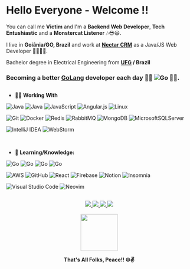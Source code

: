 # Hello Everyone - Welcome !!

You can call me __Victim__ and I'm a __Backend Web Developer__, __Tech Entushiastic__ and a __Monstercat Listener__ 🎶😎😃.

I live in __Goiânia/GO, Brazil__ and work at __[Nectar CRM](https://nectarcrm.com.br/)__ as a Java/JS Web Developer 👨‍💻🚀🔥.

Bachelor degree in Electrical Engineering from __[UFG](https://www.ufg.br/) / Brazil__

### Becoming a better  __[GoLang](https://golang.org/)__ developer each day  💙🤍 ![Go](https://img.shields.io/badge/go-%2300ADD8.svg?style=for-the-badge&logo=go&logoColor=white) 💙🤍.

##

* 👨‍💼 __Working With__

![Java](https://img.shields.io/badge/java-%23ED8B00.svg?style=for-the-badge&logo=java&logoColor=white)
![Java](https://img.shields.io/badge/java-%23ED8B00.svg?label=struts&style=for-the-badge&logo=java&logoColor=white)
![JavaScript](https://img.shields.io/badge/javascript-%23323330.svg?style=for-the-badge&logo=javascript&logoColor=%23F7DF1E)
![Angular.js](https://img.shields.io/badge/angular.js-%23E23237.svg?style=for-the-badge&logo=angularjs&logoColor=white)
![Linux](https://img.shields.io/badge/Linux-FCC624?style=for-the-badge&logo=linux&logoColor=black)


![Git](https://img.shields.io/badge/git-%23F05033.svg?style=for-the-badge&logo=git&logoColor=white)
![Docker](https://img.shields.io/badge/docker-%230db7ed.svg?style=for-the-badge&logo=docker&logoColor=white)
![Redis](https://img.shields.io/badge/redis-%23DD0031.svg?style=for-the-badge&logo=redis&logoColor=white)
![RabbitMQ](https://img.shields.io/badge/rabbitmq-%23FF6600.svg?style=for-the-badge&logo=rabbitmq&logoColor=white)
![MongoDB](https://img.shields.io/badge/MongoDB-%234ea94b.svg?style=for-the-badge&logo=mongodb&logoColor=white)
![MicrosoftSQLServer](https://img.shields.io/badge/Microsoft%20SQL%20Server-CC2927?style=for-the-badge&logo=microsoft%20sql%20server&logoColor=white)


![IntelliJ IDEA](https://img.shields.io/badge/IntelliJIDEA-000000.svg?style=for-the-badge&logo=intellij-idea&logoColor=white)
![WebStorm](https://img.shields.io/badge/webstorm-143?style=for-the-badge&logo=webstorm&logoColor=white&color=black)


<br/>


* 🧠 __Learning/Knowledge:__

![Go](https://img.shields.io/badge/go-%2300ADD8.svg?style=for-the-badge&logo=go&logoColor=white)
![Go](https://img.shields.io/badge/go-%2300ADD8.svg?label=best-practice&style=for-the-badge&logo=go&logoColor=white)
![Go](https://img.shields.io/badge/go-%2300ADD8.svg?label=design-patterns&style=for-the-badge&logo=go&logoColor=white)
![Go](https://img.shields.io/badge/go-%2300ADD8.svg?label=architecture&style=for-the-badge&logo=go&logoColor=white)


![AWS](https://img.shields.io/badge/AWS-%23FF9900.svg?style=for-the-badge&logo=amazon-aws&logoColor=white)
![GitHub](https://img.shields.io/badge/github-%23121011.svg?style=for-the-badge&logo=github&logoColor=white)
![React](https://img.shields.io/badge/react-%2320232a.svg?style=for-the-badge&logo=react&logoColor=%2361DAFB)
![Firebase](https://img.shields.io/badge/firebase-%23039BE5.svg?style=for-the-badge&logo=firebase)
![Notion](https://img.shields.io/badge/Notion-%23000000.svg?style=for-the-badge&logo=notion&logoColor=white)
![Insomnia](https://img.shields.io/badge/Insomnia-black?style=for-the-badge&logo=insomnia&logoColor=5849BE)


![Visual Studio Code](https://img.shields.io/badge/Visual%20Studio%20Code-0078d7.svg?style=for-the-badge&logo=visual-studio-code&logoColor=white)
![Neovim](https://img.shields.io/badge/NeoVim-%2357A143.svg?&style=for-the-badge&logo=neovim&logoColor=white)

##

<div align=center>
  <a href=https://www.linkedin.com/in/victor-ferreira-ara%C3%BAjo-327049156>
    <img src=https://img.shields.io/badge/linkedin-%230077B5.svg?style=for-the-badge&logo=linkedin&logoColor=white />
  </a>
  
  <a href=https://www.instagram.com/victdevv>
    <img src=https://img.shields.io/badge/instagram-%23E4405F.svg?style=for-the-badge&logo=Instagram&logoColor=white />
  </a>
  
  <a href=mailto:victor.devv@gmail.com>
    <img src=https://img.shields.io/badge/Gmail-D14836?style=for-the-badge&logo=gmail&logoColor=white />
  </a>
  
  <a href=https://open.spotify.com/user/n3c1r7drf29zafon674wuvdfz>
    <img src=https://img.shields.io/badge/Spotify-1ED760?style=for-the-badge&logo=spotify&logoColor=white />
  </a>
  
  <br/>
  <br/>
  
  <img src="https://giffiles.alphacoders.com/104/104437.gif" width=100 height=100>
  
  <br/>
  
  <span><b>That's All Folks, Peace!! ☮️✌️</b></span>
</div>
